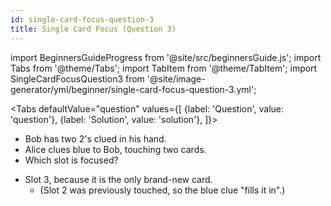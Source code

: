 ```yaml
---
id: single-card-focus-question-3
title: Single Card Focus (Question 3)
---
```


import BeginnersGuideProgress from '@site/src/beginnersGuide.js';
import Tabs from '@theme/Tabs';
import TabItem from '@theme/TabItem';
import SingleCardFocusQuestion3 from '@site/image-generator/yml/beginner/single-card-focus-question-3.yml';

<BeginnersGuideProgress id="single-card-focus-question-3" />

<!-- lint disable no-undefined-references -->

<Tabs
  defaultValue="question"
  values={[
    {label: 'Question', value: 'question'},
    {label: 'Solution', value: 'solution'},
  ]}>
<TabItem value="question">

- Bob has two 2's clued in his hand.
- Alice clues blue to Bob, touching two cards.
- Which slot is focused?

</TabItem>
<TabItem value="solution">

- Slot 3, because it is the only brand-new card.
  - (Slot 2 was previously touched, so the blue clue "fills it in".)

</TabItem>
</Tabs>

<SingleCardFocusQuestion3 />
